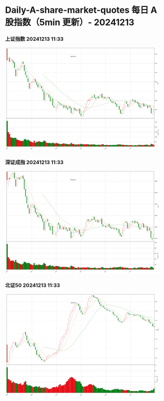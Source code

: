 
# Daily-A-share-market-quotes 每日 A 股指数（5min 更新）- 20241213

### 上证指数 20241213 11:33
![](./fig/2024/12/20241213-sh000001.png)

### 深证成指 20241213 11:33
![](./fig/2024/12/20241213-sz399001.png)

### 北证50 20241213 11:33
![](./fig/2024/12/20241213-bj899050.png)
